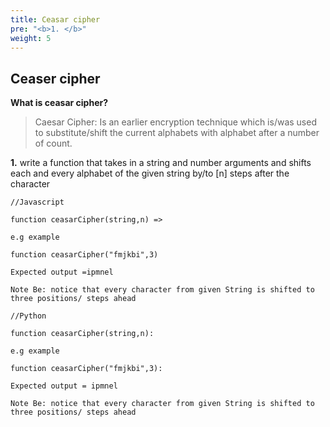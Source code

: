 ```yaml
---
title: Ceasar cipher
pre: "<b>1. </b>"
weight: 5
---
```


## Ceaser cipher

 **What is ceasar cipher?**

> Caesar Cipher: Is an earlier encryption technique which is/was used to substitute/shift the current alphabets with alphabet after a number of count.



**1.**
write a function that takes in a string and number arguments and shifts each and every alphabet of the given string by/to [n] steps after the  character

```
//Javascript

function ceasarCipher(string,n) =>

e.g example 

function ceasarCipher("fmjkbi",3)

Expected output =ipmnel

Note Be: notice that every character from given String is shifted to three positions/ steps ahead
```

```
//Python

function ceasarCipher(string,n):

e.g example 

function ceasarCipher("fmjkbi",3):

Expected output = ipmnel

Note Be: notice that every character from given String is shifted to three positions/ steps ahead

```


